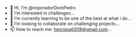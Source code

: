 - 👋 Hi, I’m @imperadorDomPedro
- 👀 I’m interested in challenges...
- 🌱 I’m currently learning to be one of the best at what i do...
- 💞️ I’m looking to collaborate on challenging projects...
- 📫 How to reach me: henrique0018@gmail.com...

<!---
imperadorDomPedro/imperadorDomPedro is a ✨ special ✨ repository because its `README.md` (this file) appears on your GitHub profile.
You can click the Preview link to take a look at your changes.
--->
